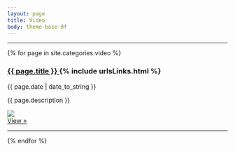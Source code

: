 ```yaml
---
layout: page
title: Video
body: theme-base-0f
---
```



<hr>
     {% for page in site.categories.video %}
<div class="col-xs-6 col-sm-4 col-md-4 col-lg-4">
      <h3 class="icon-film"> <a  href="{{ page.url }}"> {{ page.title }} </a>{% include urlsLinks.html %}</h3>
      <span class="post-date">
      {{ page.date | date_to_string }}
      </span>

<p>{{ page.description }} <p>

<!-- {% if page.tools %}<small> <small> Tools: {{ page.tools | array_to_sentence_string }}.</small></small><br>{% endif  %}

<br> -->
<a  href="{{ page.url }}">
<img class="thumb img-round img-responsive" src="{{ page.image }}"> </a>
      
<br>
      



<a href="{{ page.url }}" class="btn btn-primary btn-xs">
View  &raquo; </a></p>
</div>
   <hr>   
{% endfor %}

